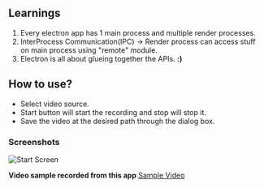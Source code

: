 ## Learnings

1) Every electron app has 1 main process and multiple render processes.
2) InterProcess Communication(IPC) -> Render process can access stuff on main process using "remote" module.
3) Electron is all about glueing together the APIs. **:)**

## How to use?
- Select video source.
- Start button will start the recording and stop will stop it.
- Save the video at the desired path through the dialog box. 

### Screenshots
 
![Start Screen](https://samarpan1738.github.io/electron-screen-recorder/assets/main-app.png)

**Video sample recorded from this app** [Sample Video](https://samarpan1738.github.io/electron-screen-recorder/assets/promo.webm)


